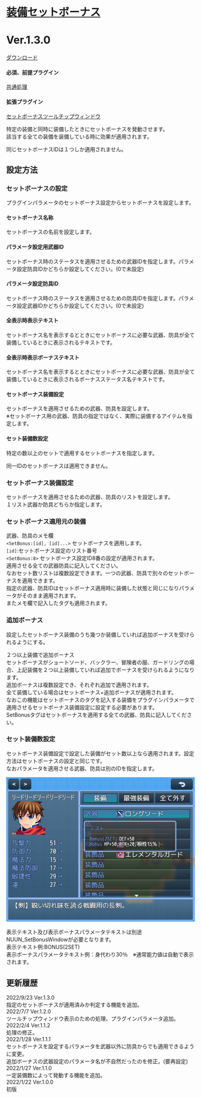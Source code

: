 # [装備セットボーナス](https://raw.githubusercontent.com/nuun888/MZ/master/NUUN_SetBonusEquip.js)
# Ver.1.3.0
[ダウンロード](https://raw.githubusercontent.com/nuun888/MZ/master/NUUN_SetBonusEquip.js)
#### 必須、前提プラグイン
[共通処理](https://github.com/nuun888/MZ/blob/master/README/Base.md)  
#### 拡張プラグイン
[セットボーナスツールチップウィンドウ](https://github.com/nuun888/MZ/blob/master/README/SetBonusWindow.md)  

特定の装備と同時に装備したときにセットボーナスを発動させます。  
該当する全ての装備を装備している時に効果が適用されます。  

同じセットボーナスIDは１つしか適用されません。  

## 設定方法
### セットボーナスの設定
プラグインパラメータのセットボーナス設定からセットボーナスを設定します。  

#### セットボーナス名称
セットボーナスの名前を設定します。  
#### パラメータ設定用武器ID
セットボーナス時のステータスを適用させるための武器IDを指定します。パラメータ設定防具IDかどちらか設定してください。(0で未設定)  
#### パラメータ設定防具ID
セットボーナス時のステータスを適用させるための防具IDを指定します。パラメータ設定武器IDかどちらか設定してください。(0で未設定)  
#### 全表示時表示テキスト
セットボーナス名を表示するとときにセットボーナスに必要な武器、防具が全て装備しているときに表示されるテキストです。  
#### 全表示時表示ボーナステキスト
セットボーナス名を表示するとときにセットボーナスに必要な武器、防具が全て装備しているときに表示されるボーナスステータス名テキストです。  
#### セットボーナス装備設定
セットボーナスを適用させるための武器、防具を設定します。  
※セットボーナス用の武器、防具の指定ではなく、実際に装備するアイテムを指定します。  
#### セット装備数設定
特定の数以上のセットで適用するセットボーナスを指定します。  

同一IDのセットボーナスは適用できません。  

### セットボーナス装備設定
セットボーナスを適用させるための武器、防具のリストを設定します。  
１リスト武器か防具どちらか指定します。  

### セットボーナス適用元の装備  
武器、防具のメモ欄  
`<SetBonus:[id], [id]...>` セットボーナスを適用します。  
`[id]`:セットボーナス設定のリスト番号  
`<SetBonus:8>` セットボーナス設定ID8番の設定が適用されます。  
適用させる全ての武器防具に記入してください。  
なおセット数リストは複数設定できます。一つの武器、防具で別々のセットボーナスを適用できます。  
指定の武器、防具IDはセットボーナス適用時に装備した状態と同じになりパラメータがそのまま適用されます。  
またメモ欄で記入したタグも適用されます。  

### 追加ボーナス
設定したセットボーナス装備のうち幾つか装備していれば追加ボーナスを受けられるようにする。  

２つ以上装備で追加ボーナス  
セットボーナスがショートソード、バックラー、冒険者の服、ガードリングの場合、上記装備を２つ以上装備していれば追加でボーナスを受けられるようになります。  
追加ボーナスは複数設定でき、それぞれ追加で適用されます。  
全て装備している場合はセットボーナス+追加ボーナスが適用されます。  
なおこの機能はセットボーナスのタグを記入する装備をプラグインパラメータで適用させるセットボーナス装備設定に設定する必要があります。  
SetBonusタグはセットボーナスを適用する全ての武器、防具に記入してください。  

### セット装備数設定
セットボーナス装備設定で設定した装備がセット数以上なら適用されます。設定方法はセットボーナスの設定と同じです。  
なおパラメータを適用させる武器、防具は別のIDを指定します。  

![画像](img/SetBonusEquip1.png)  

表示テキスト及び表示ボーナスパラメータテキストは別途NUUN_SetBonusWindowが必要となります。  
表示テキスト例:BONUS(2SET)  
表示ボーナスパラメータテキスト例：身代わり30％　※通常能力値は自動で表示されます。  

## 更新履歴
2022/9/23 Ver.1.3.0  
指定のセットボーナスが適用済みか判定する機能を追加。  
2022/7/7 Ver.1.2.0  
ツールチップウィンドウ表示のための処理、プラグインパラメータ追加。  
2022/2/4 Ver.1.1.2  
処理の修正。  
2022/1/28 Ver.1.1.1  
セットボーナスを設定するパラメータを武器以外に防具からでも適用できるように変更。  
追加ボーナスの武器設定のパラメータ名が不自然だったのを修正。(要再設定)  
2022/1/27 Ver.1.1.0  
一定装備数によって発動する機能を追加。  
2022/1/22 Ver.1.0.0  
初版  
